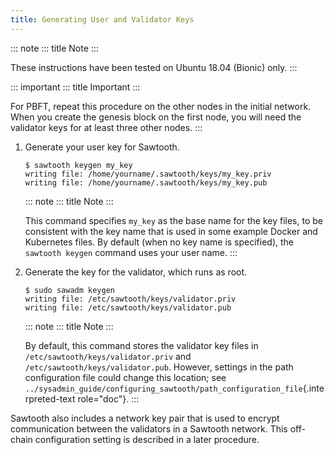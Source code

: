 ```yaml
---
title: Generating User and Validator Keys
---
```


::: note
::: title
Note
:::

These instructions have been tested on Ubuntu 18.04 (Bionic) only.
:::

::: important
::: title
Important
:::

For PBFT, repeat this procedure on the other nodes in the initial
network. When you create the genesis block on the first node, you will
need the validator keys for at least three other nodes.
:::

1.  Generate your user key for Sawtooth.

    ``` console
    $ sawtooth keygen my_key
    writing file: /home/yourname/.sawtooth/keys/my_key.priv
    writing file: /home/yourname/.sawtooth/keys/my_key.pub
    ```

    ::: note
    ::: title
    Note
    :::

    This command specifies `my_key` as the base name for the key files,
    to be consistent with the key name that is used in some example
    Docker and Kubernetes files. By default (when no key name is
    specified), the `sawtooth keygen` command uses your user name.
    :::

2.  Generate the key for the validator, which runs as root.

    ``` console
    $ sudo sawadm keygen
    writing file: /etc/sawtooth/keys/validator.priv
    writing file: /etc/sawtooth/keys/validator.pub
    ```

    ::: note
    ::: title
    Note
    :::

    By default, this command stores the validator key files in
    `/etc/sawtooth/keys/validator.priv` and
    `/etc/sawtooth/keys/validator.pub`. However, settings in the path
    configuration file could change this location; see
    `../sysadmin_guide/configuring_sawtooth/path_configuration_file`{.interpreted-text
    role="doc"}.
    :::

Sawtooth also includes a network key pair that is used to encrypt
communication between the validators in a Sawtooth network. This
off-chain configuration setting is described in a later procedure.

<!--
  Licensed under Creative Commons Attribution 4.0 International License
  https://creativecommons.org/licenses/by/4.0/
-->
